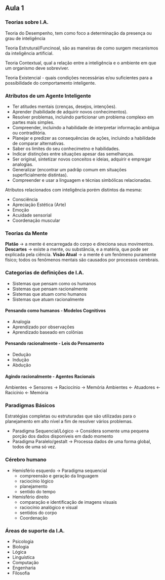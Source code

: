 ## Aula 1

### Teorias sobre I.A.

Teoria do Desempenho, tem como foco a determinação da presença ou grau de inteligência

Teoria Estrutural/Funcinoal, são as maneiras de como surgem mecanismos da inteligência artificial.

Teoria Contextual, qual a relação entre a inteligência e o ambiente em que um organismo deve sobreviver.

Teoria Existencial - quais condições necessárias e/ou suficientes para a possibilidade do comportamento inteligente.


### Atributos de um Agente Inteligente

* Ter atitudes mentais (crenças, desejos, intenções).
* Aprender (habilidade de adquirir novos conhecimentos).
* Resolver problemas, incluindo particionar um problema complexo em partes mais simples.
* Compreender, incluindo a habilidade de interpretar informação ambígua ou contraditória.
* Planejar e predizer as consequências de ações, incluindo a habilidade de comparar alternativas.
* Saber os limites do seu conhecimetno e habilidades.
* Indicar distinções entre situações apesar das semelhanças.
* Ser original, sintetizar novos conceitos e ideias, adquirir e empregar analogias.
* Generalizar (encontrar um padrãp comum em situações superficialmente distintas).
* Compreender e usar a linguagem e técnias simbólicas relacionadas.

Atributos relacionados com inteligência porém distintos da mesma: 

* Consciência
* Apreciação Estética (Arte)
* Emoção
* Acuidade sensorial
* Coordenação muscular  

### Teorias da Mente

**Platão** -> a mente é encarregada do corpo e direciona seus movimentos.
**Descartes** -> existe a mente, ou substância, e a matéria, que pode ser explicada pela ciência.
**Visão Atual** -> a mente é um fenômeno puramente físico; todos os fenômenos mentais são causados por processos cerebrais.

### Categorias de definições de I.A.

* Sistemas que pensam como os humanos
* Sistemas que pensam racionalmente
* Sistemas que atuam como humanos
* Sistemas que atuam racionalmente

#### Pensando como humanos - Modelos Cognitivos

* Analogia
* Aprendizado por observações
* Aprendizado baseado em colônias
  
#### Pensando racionalmente - Leis do Pensamento

* Dedução
* Indução
* Abdução

#### Agindo racionalmente - Agentes Racionais

Ambientes -> Sensores -> Raciocínio -> Memória
Ambientes <- Atuadores <- Racicínio <- Memória

### Paradigmas Básicos

Estratégias completas ou estruturadas que são utilizadas para o planejamento em alto nível a fim de resolver vários problemas.

* Paradigma Sequencial/Lógico -> Considera somente uma pequena porção dos dados disponíveis em dado momento
* Paradigma Paralelo/gestalt -> Processa dados de uma forma global, todos de uma só vez.

### Cérebro humano

* Hemisfério esquerdo -> Paradigma sequencial
  * compreensão e geração da linguagem
  * raciocínio lógico
  * planejamento
  * sentido do tempo
* Hemisfério direito
  * comparação e identificação de imagens visuais
  * raciocínio analógico e visual
  * sentidos do corpo
  * Coordenação

### Áreas de suporte da I.A.

* Psicologia
* Biologia
* Lógica
* Linguística
* Computação
* Engenharia
* Filosofia

